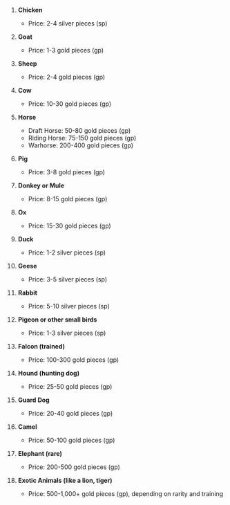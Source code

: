 
1. **Chicken**
   - Price: 2-4 silver pieces (sp)

2. **Goat**
   - Price: 1-3 gold pieces (gp)

3. **Sheep**
   - Price: 2-4 gold pieces (gp)

4. **Cow**
   - Price: 10-30 gold pieces (gp)

5. **Horse**
   - Draft Horse: 50-80 gold pieces (gp)
   - Riding Horse: 75-150 gold pieces (gp)
   - Warhorse: 200-400 gold pieces (gp)
   
1. **Pig**
   - Price: 3-8 gold pieces (gp)

2. **Donkey or Mule**
   - Price: 8-15 gold pieces (gp)

3. **Ox**
   - Price: 15-30 gold pieces (gp)

4. **Duck**
   - Price: 1-2 silver pieces (sp)

5. **Geese**
    - Price: 3-5 silver pieces (sp)

6. **Rabbit**
    - Price: 5-10 silver pieces (sp)

7. **Pigeon or other small birds**
    - Price: 1-3 silver pieces (sp)

8. **Falcon (trained)**
    - Price: 100-300 gold pieces (gp)

9. **Hound (hunting dog)**
    - Price: 25-50 gold pieces (gp)

10. **Guard Dog**
    - Price: 20-40 gold pieces (gp)

11. **Camel**
    - Price: 50-100 gold pieces (gp)

12. **Elephant (rare)**
    - Price: 200-500 gold pieces (gp)

13. **Exotic Animals (like a lion, tiger)**
    - Price: 500-1,000+ gold pieces (gp), depending on rarity and training
